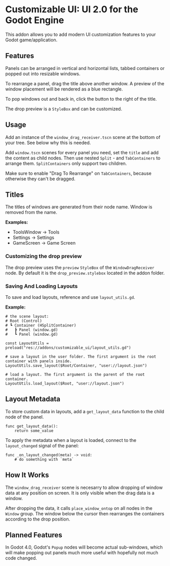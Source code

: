# Customizable UI: UI 2.0 for the Godot Engine

This addon allows you to add modern UI customization features to your Godot game/application.

## Features

Panels can be arranged in vertical and horizontal lists, tabbed containers or popped out into resizable windows.

To rearrange a panel, drag the title above another window. A preview of the window placement will be rendered as a blue rectangle.

To pop windows out and back in, click the button to the right of the title.

The drop preview is a `StyleBox` and can be customized.

## Usage

Add an instance of the `window_drag_receiver.tscn` scene at the bottom of your tree.
See below why this is needed.

Add `window.tscn` scenes for every panel you need, set the `title` and add the content as child nodes.
Then use nested `Split` - and `TabContainers` to arrange them. `SplitContainers` only support two children.

Make sure to enable "Drag To Rearrange" on `TabContainers`, because otherwise they can't be dragged.

## Titles

The titles of windows are generated from their node name. Window is removed from the name.

**Examples:**

* ToolsWindow -> Tools
* Settings -> Settings
* GameScreen -> Game Screen

### Customizing the drop preview

The drop preview uses the `preview` `StyleBox` of the `WindowDragReceiver` node. By default it is the `drop_preview.stylebox` located in the addon folder.

### Saving And Loading Layouts

To save and load layouts, reference and use `layout_utils.gd`.

**Example:**

```gdscript
# the scene layout:
# Root (Control)
# ┗ Container (HSplitContainer)
#   ┣ Panel (window.gd)
#   ┗ Panel (window.gd)

const LayoutUtils = preload("res://addons/customizable_ui/layout_utils.gd")

# save a layout in the user folder. The first argument is the root container with panels inside.
LayoutUtils.save_layout($Root/Container, "user://layout.json")

# load a layout. The first argument is the parent of the root container.
LayoutUtils.load_layout($Root, "user://layout.json")
```

## Layout Metadata

To store custom data in layouts, add a `get_layout_data` function to the child node of the panel.

```gdscript
func get_layout_data():
	return some_value
```

To apply the metadata when a layout is loaded, connect to the `layout_changed` signal of the panel:

```gdscript
func _on_layout_changed(meta) -> void:
	# do something with `meta`
```

## How It Works

The `window_drag_receiver` scene is necesarry to allow dropping of window data at any position on screen. It is only visible when the drag data is a window.

After dropping the data, it calls `place_window_ontop` on all nodes in the `Window` group. The window below the cursor then rearranges the containers according to the drop position.

## Planned Features

In Godot 4.0, Godot's `Popup` nodes will become actual sub-windows, which will make popping out panels much more useful with hopefully not much code changed.
